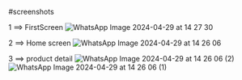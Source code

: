 #screenshots

 1 ==> FirstScreen
 ![WhatsApp Image 2024-04-29 at 14 27 30](https://github.com/bouaouinemgithub/ApplicationCar/assets/117988160/7d99e681-35c1-4caa-b82f-6889f50e792b)

 2 ==> Home screen
 ![WhatsApp Image 2024-04-29 at 14 26 06](https://github.com/bouaouinemgithub/ApplicationCar/assets/117988160/cd78805e-8c04-48e3-b5fd-69e57b423a24)

 3 ==> product detail ![WhatsApp Image 2024-04-29 at 14 26 06 (2)](https://github.com/bouaouinemgithub/ApplicationCar/assets/117988160/d1a80486-8b51-42cf-ab88-1b78e7c7aace) ![WhatsApp Image 2024-04-29 at 14 26 06 (1)](https://github.com/bouaouinemgithub/ApplicationCar/assets/117988160/01d41503-78ce-45c5-9917-a4469032bebe)
